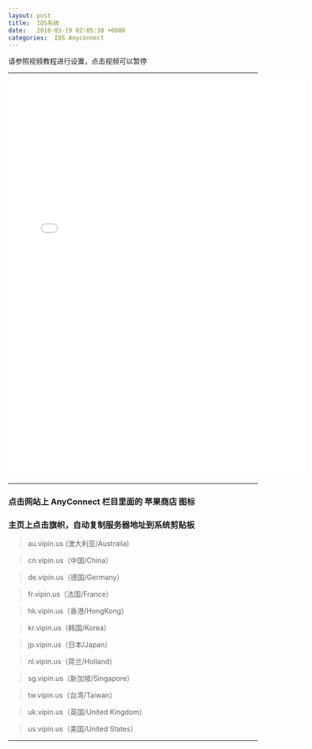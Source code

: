 ```yaml
---
layout: post
title:  IOS系统
date:   2018-03-19 02:05:38 +0800
categories:  IOS Anyconnect
---
```


请参照视频教程进行设置，点击视频可以暂停

****
<iframe width="600" height="800" src="/files/Ios.mp4" frameborder="0" allow="autoplay; encrypted-media" allowfullscreen></iframe>

****

### 点击网站上 AnyConnect 栏目里面的 **苹果商店** 图标

### 主页上点击旗帜，自动复制服务器地址到系统剪贴板

>au.vipin.us (澳大利亚/Australia)

>cn.vipin.us（中国/China）

>de.vipin.us（德国/Germany）

>fr.vipin.us（法国/France）

>hk.vipin.us（香港/HongKong）

>kr.vipin.us（韩国/Korea）

>jp.vipin.us（日本/Japan）

>nl.vipin.us（荷兰/Holland）

>sg.vipin.us（新加坡/Singapore）

>tw.vipin.us（台湾/Taiwan）

>uk.vipin.us（英国/United Kingdom）

>us.vipin.us（美国/United States）

****